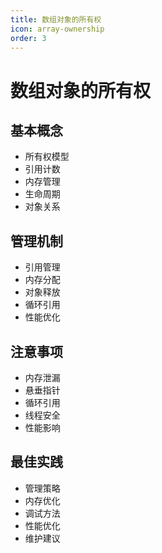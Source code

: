 ```yaml
---
title: 数组对象的所有权
icon: array-ownership
order: 3
---
```


# 数组对象的所有权

## 基本概念
- 所有权模型
- 引用计数
- 内存管理
- 生命周期
- 对象关系

## 管理机制
- 引用管理
- 内存分配
- 对象释放
- 循环引用
- 性能优化

## 注意事项
- 内存泄漏
- 悬垂指针
- 循环引用
- 线程安全
- 性能影响

## 最佳实践
- 管理策略
- 内存优化
- 调试方法
- 性能优化
- 维护建议
